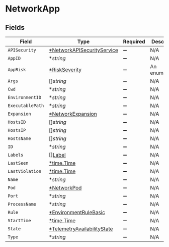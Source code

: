 # NetworkApp


## Fields

| Field                                                                            | Type                                                                             | Required                                                                         | Description                                                                      |
| -------------------------------------------------------------------------------- | -------------------------------------------------------------------------------- | -------------------------------------------------------------------------------- | -------------------------------------------------------------------------------- |
| `APISecurity`                                                                    | [*NetworkAPISecurityService](../../models/shared/networkapisecurityservice.md)   | :heavy_minus_sign:                                                               | N/A                                                                              |
| `AppID`                                                                          | **string*                                                                        | :heavy_minus_sign:                                                               | N/A                                                                              |
| `AppRisk`                                                                        | [*RiskSeverity](../../models/shared/riskseverity.md)                             | :heavy_minus_sign:                                                               | An enumeration.                                                                  |
| `Args`                                                                           | []*string*                                                                       | :heavy_minus_sign:                                                               | N/A                                                                              |
| `Cwd`                                                                            | **string*                                                                        | :heavy_minus_sign:                                                               | N/A                                                                              |
| `EnvironmentID`                                                                  | **string*                                                                        | :heavy_minus_sign:                                                               | N/A                                                                              |
| `ExecutablePath`                                                                 | **string*                                                                        | :heavy_minus_sign:                                                               | N/A                                                                              |
| `Expansion`                                                                      | [*NetworkExpansion](../../models/shared/networkexpansion.md)                     | :heavy_minus_sign:                                                               | N/A                                                                              |
| `HostsID`                                                                        | []*string*                                                                       | :heavy_minus_sign:                                                               | N/A                                                                              |
| `HostsIP`                                                                        | []*string*                                                                       | :heavy_minus_sign:                                                               | N/A                                                                              |
| `HostsName`                                                                      | []*string*                                                                       | :heavy_minus_sign:                                                               | N/A                                                                              |
| `ID`                                                                             | **string*                                                                        | :heavy_minus_sign:                                                               | N/A                                                                              |
| `Labels`                                                                         | [][Label](../../models/shared/label.md)                                          | :heavy_minus_sign:                                                               | N/A                                                                              |
| `LastSeen`                                                                       | [*time.Time](https://pkg.go.dev/time#Time)                                       | :heavy_minus_sign:                                                               | N/A                                                                              |
| `LastViolation`                                                                  | [*time.Time](https://pkg.go.dev/time#Time)                                       | :heavy_minus_sign:                                                               | N/A                                                                              |
| `Name`                                                                           | **string*                                                                        | :heavy_minus_sign:                                                               | N/A                                                                              |
| `Pod`                                                                            | [*NetworkPod](../../models/shared/networkpod.md)                                 | :heavy_minus_sign:                                                               | N/A                                                                              |
| `Port`                                                                           | **string*                                                                        | :heavy_minus_sign:                                                               | N/A                                                                              |
| `ProcessName`                                                                    | **string*                                                                        | :heavy_minus_sign:                                                               | N/A                                                                              |
| `Rule`                                                                           | [*EnvironmentRuleBasic](../../models/shared/environmentrulebasic.md)             | :heavy_minus_sign:                                                               | N/A                                                                              |
| `StartTime`                                                                      | [*time.Time](https://pkg.go.dev/time#Time)                                       | :heavy_minus_sign:                                                               | N/A                                                                              |
| `State`                                                                          | [*TelemetryAvailabilityState](../../models/shared/telemetryavailabilitystate.md) | :heavy_minus_sign:                                                               | N/A                                                                              |
| `Type`                                                                           | **string*                                                                        | :heavy_minus_sign:                                                               | N/A                                                                              |